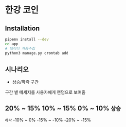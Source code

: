 # 한강 코인

## Installation

```bash
pipenv install --dev
cd app
# 데이터 자동수집
python3 manage.py crontab add
```

## 시나리오

- 상승/하락 구간

구간 별 메세지를 사용자에게 랜덤으로 보여줌

20% ~ 15%
10% ~ 15%
0% ~ 10%
`상승`
--- 
`하락`
-10% ~ 0%
-15% ~ -10%
-20% ~ -15%